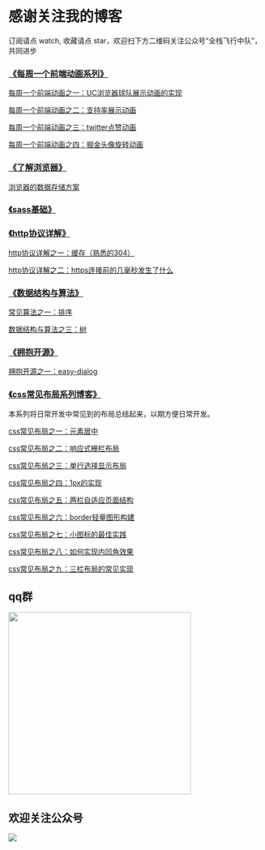 # 感谢关注我的博客
订阅请点 watch, 收藏请点 star，欢迎扫下方二维码关注公众号“全栈飞行中队”，共同进步
### [《每周一个前端动画系列》](https://juejin.im/collection/5a92d57cf265da258cd80397)
[每周一个前端动画之一：UC浏览器球队展示动画的实现](https://juejin.im/post/5a74902e5188257a64266f83)

[每周一个前端动画之二：支持率展示动画](https://juejin.im/post/5a7ffb22f265da4e9016a89a)

[每周一个前端动画之三：twitter点赞动画](https://juejin.im/post/5a918bcf6fb9a063475f9bf1)

[每周一个前端动画之四：掘金头像旋转动画](https://juejin.im/post/5a9bc63f6fb9a028be357720)

### [《了解浏览器》]()
[浏览器的数据存储方案](https://zhyjor.github.io/2018/04/11/%E6%B5%8F%E8%A7%88%E5%99%A8%E7%9A%84%E6%95%B0%E6%8D%AE%E5%AD%98%E5%82%A8%E6%96%B9%E6%A1%88/)

### [《sass基础》](https://zhyjor.github.io/tags/sass%E5%9F%BA%E7%A1%80/)


### [《http协议详解》](https://zhyjor.github.io/tags/http%E5%8D%8F%E8%AE%AE%E8%AF%A6%E8%A7%A3/)

[http协议详解之一：缓存（熟悉的304）](https://zhyjor.github.io/2018/01/11/http%E5%8D%8F%E8%AE%AE%E8%AF%A6%E8%A7%A3%E4%B9%8B%E4%B8%80%EF%BC%9A%E7%BC%93%E5%AD%98%EF%BC%88%E7%86%9F%E6%82%89%E7%9A%84304%EF%BC%89/)

[http协议详解之二：https连接前的几毫秒发生了什么](https://zhyjor.github.io/2018/02/06/http%E5%8D%8F%E8%AE%AE%E8%AF%A6%E8%A7%A3%E4%B9%8B%E4%BA%8C%EF%BC%9Ahttps%E8%BF%9E%E6%8E%A5%E5%89%8D%E7%9A%84%E5%87%A0%E6%AF%AB%E7%A7%92%E5%8F%91%E7%94%9F%E4%BA%86%E4%BB%80%E4%B9%88/)

### [《数据结构与算法》 ](https://zhyjor.github.io/tags/%E6%95%B0%E6%8D%AE%E7%BB%93%E6%9E%84%E4%B8%8E%E7%AE%97%E6%B3%95/)

[常见算法之一：排序](https://zhyjor.github.io/2018/02/01/%E5%B8%B8%E8%A7%81%E7%AE%97%E6%B3%95%E4%B9%8B%E4%B8%80%EF%BC%9A%E6%8E%92%E5%BA%8F/)

[数据结构与算法之三：树](https://zhyjor.github.io/2018/03/29/%E6%95%B0%E6%8D%AE%E7%BB%93%E6%9E%84%E4%B8%8E%E7%AE%97%E6%B3%95%E4%B9%8B%E5%9B%9B%EF%BC%9A%E6%A0%91/)

### [《拥抱开源》](https://zhyjor.github.io/tags/%E6%8B%A5%E6%8A%B1%E5%BC%80%E6%BA%90/)

[拥抱开源之一：easy-dialog](https://zhyjor.github.io/2018/04/30/%E6%8B%A5%E6%8A%B1%E5%BC%80%E6%BA%90%E4%B9%8B%E4%B8%80%EF%BC%9Aeasy-dialog/)

### [《css常见布局系列博客》](https://zhyjor.github.io/tags/css%E5%B8%B8%E8%A7%81%E5%B8%83%E5%B1%80/)

本系列将日常开发中常见到的布局总结起来，以期方便日常开发。

[css常见布局之一：元素居中](https://zhyjor.github.io/2018/03/06/css%E5%B8%B8%E8%A7%81%E5%B8%83%E5%B1%80%E4%B9%8B%E4%B8%80%EF%BC%9A%E5%85%83%E7%B4%A0%E5%B1%85%E4%B8%AD/)

[css常见布局之二：响应式栅栏布局](https://zhyjor.github.io/2018/04/11/css%E5%B8%B8%E8%A7%81%E5%B8%83%E5%B1%80%E4%B9%8B%E4%BA%8C%EF%BC%9A%E5%93%8D%E5%BA%94%E5%BC%8F%E6%A0%85%E6%A0%8F%E5%B8%83%E5%B1%80/)

[css常见布局之三：单行选择显示布局](https://zhyjor.github.io/2018/06/11/css%E5%B8%B8%E8%A7%81%E5%B8%83%E5%B1%80%E4%B9%8B%E4%B8%89%EF%BC%9A%E5%8D%95%E8%A1%8C%E9%80%89%E6%8B%A9%E6%98%BE%E7%A4%BA%E5%B8%83%E5%B1%80/)

[css常见布局之四：1px的实现](https://zhyjor.github.io/2018/06/19/css%E5%B8%B8%E8%A7%81%E5%B8%83%E5%B1%80%E4%B9%8B%E5%9B%9B%EF%BC%9A1px%E7%9A%84%E5%AE%9E%E7%8E%B0/)

[css常见布局之五：两栏自适应页面结构](https://zhyjor.github.io/2018/06/26/css%E5%B8%B8%E8%A7%81%E5%B8%83%E5%B1%80%E4%B9%8B%E4%BA%94%EF%BC%9A%E4%B8%A4%E6%A0%8F%E8%87%AA%E9%80%82%E5%BA%94%E9%A1%B5%E9%9D%A2%E7%BB%93%E6%9E%84/)

[css常见布局之六：border轻量图形构建](https://zhyjor.github.io/2018/06/27/css%E5%B8%B8%E8%A7%81%E5%B8%83%E5%B1%80%E4%B9%8B%E5%85%AD%EF%BC%9Aborder%E8%BD%BB%E9%87%8F%E5%9B%BE%E5%BD%A2%E6%9E%84%E5%BB%BA/)

[css常见布局之七：小图标的最佳实践](https://zhyjor.github.io/2018/06/28/css%E5%B8%B8%E8%A7%81%E5%B8%83%E5%B1%80%E4%B9%8B%E4%B8%83%EF%BC%9A%E5%B0%8F%E5%9B%BE%E6%A0%87%E7%9A%84%E6%9C%80%E4%BD%B3%E5%AE%9E%E8%B7%B5/)

[css常见布局之八：如何实现内凹角效果](https://zhyjor.github.io/2018/07/06/css%E5%B8%B8%E8%A7%81%E5%B8%83%E5%B1%80%E4%B9%8B%E5%85%AB%EF%BC%9A%E5%A6%82%E4%BD%95%E5%AE%9E%E7%8E%B0%E5%86%85%E5%87%B9%E8%A7%92%E6%95%88%E6%9E%9C/)

[css常见布局之九：三栏布局的常见实现](https://zhyjor.github.io/2018/07/16/css%E5%B8%B8%E8%A7%81%E5%B8%83%E5%B1%80%E4%B9%8B%E4%B9%9D%EF%BC%9A%E4%B8%89%E6%A0%8F%E5%B8%83%E5%B1%80%E7%9A%84%E5%B8%B8%E8%A7%81%E5%AE%9E%E7%8E%B0/)



## qq群
<img width="360px" src="http://static.zhyjor.com/QQ2019-qun.png">

## 欢迎关注公众号
![](http://static.zhyjor.com/wexin.png)


